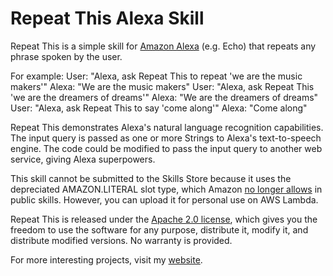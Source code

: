 # Repeat This Alexa Skill

Repeat This is a simple skill for [Amazon Alexa](https://developer.amazon.com/alexa) (e.g. Echo) that repeats any phrase spoken by the user. 

For example:
User: "Alexa, ask Repeat This to repeat 'we are the music makers'"
Alexa: "We are the music makers"
User: "Alexa, ask Repeat This 'we are the dreamers of dreams'"
Alexa: "We are the dreamers of dreams"
User: "Alexa, ask Repeat This to say 'come along'"
Alexa: "Come along"

Repeat This demonstrates Alexa's natural language recognition capabilities. The input query is passed as one or more Strings to Alexa's text-to-speech engine. The code could be modified to pass the input query to another web service, giving Alexa superpowers.

This skill cannot be submitted to the Skills Store because it uses the depreciated AMAZON.LITERAL slot type, which Amazon [no longer allows](https://developer.amazon.com/public/solutions/alexa/alexa-skills-kit/docs/alexa-skills-kit-interaction-model-reference#literal-slot-type-reference) in public skills. However, you can upload it for personal use on AWS Lambda.

Repeat This is released under the [Apache 2.0 license](https://www.apache.org/licenses/LICENSE-2.0), which gives you the freedom to use the software for any purpose, distribute it, modify it, and distribute modified versions. No warranty is provided.

For more interesting projects, visit my [website](https://gregyeutter.com/).